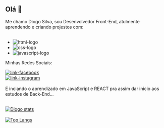 ## Olá 👋

Me chamo Diogo Silva, sou Desenvolvedor Front-End, atulmente aprendendo e criando projestos com: 
<br>
<br>
  -  <img src="https://img.shields.io/badge/HTML5-E34F26?style=for-the-badge&logo=html5&logoColor=white" alt="html-logo" />
  -  <img src= "https://img.shields.io/badge/CSS3-1572B6?style=for-the-badge&logo=css3&logoColor=white" alt="css-logo" />
  -  <img src="https://img.shields.io/badge/JavaScript-F7DF1E?style=for-the-badge&logo=javascript&logoColor=black" alt="javascript-logo" />

<p>Minhas Redes Sociais:</p> 
 <a href="https://www.facebook.com/diogo.dacostasilva.7/" > <img src= "https://img.shields.io/badge/Facebook-1877F2?style=for-the-badge&logo=facebook&logoColor=white" alt="link-facebook" /> <a/>
<br>
<a href="https://www.instagram.com/diogodsc01/"> <img src="https://img.shields.io/badge/Instagram-E4405F?style=for-the-badge&logo=instagram&logoColor=white" alt="link-instagram" /> <a/>
<br>
<br>
E inciando o aprendizado em JavaScript e REACT pra assim dar inicio aos estudos de Back-End...
<br>  
<br>
  
[![Diogo stats](https://github-readme-stats.vercel.app/api?username=DiogoSC01)](https://github.com/anuraghazra/github-readme-stats)
<br>
<br>
[![Top Langs](https://github-readme-stats.vercel.app/api/top-langs/?username=DiogoSC01)](https://github.com/anuraghazra/github-readme-stats)
